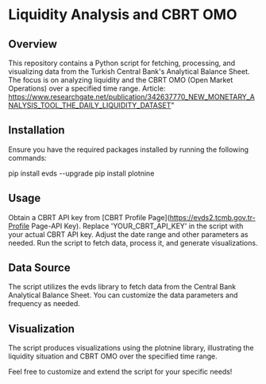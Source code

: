 
# Liquidity Analysis and CBRT OMO

## Overview

This repository contains a Python script for fetching, processing, and visualizing data from the Turkish Central Bank's Analytical Balance Sheet. The focus is on analyzing liquidity and the CBRT OMO (Open Market Operations) over a specified time range.
Article: https://www.researchgate.net/publication/342637770_NEW_MONETARY_ANALYSIS_TOOL_THE_DAILY_LIQUIDITY_DATASET"

## Installation

Ensure you have the required packages installed by running the following commands:

pip install evds --upgrade
pip install plotnine


## Usage

Obtain a CBRT API key from [CBRT Profile Page](https://evds2.tcmb.gov.tr-Profile Page-API Key).
Replace 'YOUR_CBRT_API_KEY' in the script with your actual CBRT API key.
Adjust the date range and other parameters as needed.
Run the script to fetch data, process it, and generate visualizations.

## Data Source
The script utilizes the evds library to fetch data from the Central Bank Analytical Balance Sheet. You can customize the data parameters and frequency as needed.

## Visualization
The script produces visualizations using the plotnine library, illustrating the liquidity situation and CBRT OMO over the specified time range.


Feel free to customize and extend the script for your specific needs!
